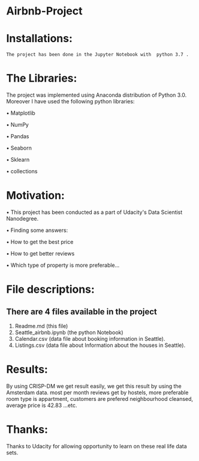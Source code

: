 # Airbnb-Project
# Installations:

	The project has been done in the Jupyter Notebook with 	python 3.7 .


# The Libraries:

The project was implemented using Anaconda distribution of Python 3.0. Moreover I have used the following python libraries:

•	Matplotlib

•	NumPy

•	Pandas

•	Seaborn

•	Sklearn

•	collections


# Motivation:

•	This project has been conducted as a part of Udacity's Data Scientist Nanodegree. 

•	Finding some answers:

•	How to get the best price

•	How to get better reviews

•	Which type of property is more preferable... 


# File descriptions:


## There are 4 files available in the project

1.	Readme.md (this file)
2.	Seattle_airbnb.ipynb (the python Notebook)
3.	Calendar.csv (data file about booking information in Seattle).
4.	Listings.csv (data file about Information about the houses in Seattle).


# Results:

By using CRISP-DM we get result easily, we get this result by using the Amsterdam data. 
most per month reviews get by hostels, more preferable room type is appartment, customers are prefered
neighbourhood cleansed, average price is 42.83 ...etc.


# Thanks:

Thanks to Udacity for allowing opportunity to learn on these real life data sets.
